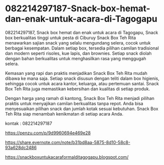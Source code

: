 # 082214297187-Snack-box-hemat-dan-enak-untuk-acara-di-Tagogapu
082214297187, Snack box hemat dan enak untuk acara di Tagogapu, Snack box berkualitas tinggi untuk pesta di Ciburuy
Snack Box Teh Rita menawarkan sajian snack yang selalu mengundang selera, cocok untuk berbagai kesempatan. Dalam setiap box, tersedia pilihan camilan tradisional dan modern seperti risoles, kue lapis, dan brownies. Setiap snack diolah dengan bahan berkualitas untuk menghasilkan rasa yang menggugah selera.

Kemasan yang rapi dan praktis menjadikan Snack Box Teh Rita mudah dibawa ke mana saja. Setiap snack disusun dengan teliti dalam box higienis, sehingga cocok untuk acara kantor, keluarga, atau pertemuan santai. Snack Box Teh Rita juga memastikan kebersihan dan kualitas di setiap produk.

Dengan harga yang ramah di kantong, Snack Box Teh Rita menjadi pilihan praktis untuk menyajikan camilan berkualitas tanpa repot. Anda bisa menyesuaikan pilihan snack dan jumlah kotak sesuai kebutuhan. Snack Box Teh Rita siap menambah kenikmatan di setiap acara Anda.

kontak : 082214297187

https://penzu.com/p/9d9960694e469e28

https://share.evernote.com/note/b31bd8aa-5875-8d10-58c8-93a628dc2486

https://snackboxuntukacaraformalditagogapu.blogspot.com/
